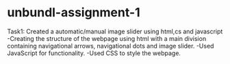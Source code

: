 # unbundl-assignment-1

Task1: Created a automatic/manual image slider using html,cs and javascript -Creating the structure of the webpage using html with a main division containing navigational arrows, navigational dots and image slider. -Used JavaScript for functionality. -Used CSS to style the webpage.
